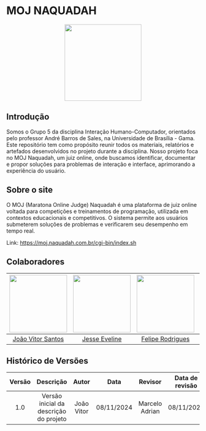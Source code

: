 # MOJ NAQUADAH

<div align="center">
    <img src="https://moj.naquadah.com.br/images/logo_moj.png" width="200px">
</div>

## Introdução

Somos o Grupo 5 da disciplina Interação Humano-Computador, orientados pelo professor André Barros de Sales, na Universidade de Brasília - Gama. Este repositório tem como propósito reunir todos os materiais, relatórios e artefados desenvolvidos no projeto durante a disciplina. Nosso projeto foca no MOJ Naquadah, um juiz online, onde buscamos identificar, documentar e propor soluções para problemas de interação e interface, aprimorando a experiência do usuário.

## Sobre o site

O MOJ (Maratona Online Judge) Naquadah é uma plataforma de juiz online voltada para competições e treinamentos de programação, utilizada em contextos educacionais e competitivos. O sistema permite aos usuários submeterem soluções de problemas e verificarem seu desempenho em tempo real.

Link: https://moj.naquadah.com.br/cgi-bin/index.sh

## Colaboradores

| <img src="https://github.com/Jauzimm.png" width="150px" > | <img src="https://github.com/xzxjesse.png" width="150px"> | <img src="https://github.com/felipeJRdev.png" width="150px"> | <img src="https://github.com/Marcelo-Adrian.png" width="150px"> | <img src="https://github.com/Ruan-Carvalho.png" width="150px"> |
| :-------------------------------------------------------: | :-------------------------------------------------------: | :----------------------------------------------------------: | :-------------------------------------------------------------: | :------------------------------------------------------------: |
|      [João Vitor Santos](https://github.com/Jauzimm)      |       [Jesse Eveline](https://github.com/xzxjesse)        |      [Felipe Rodrigues](https://github.com/felipeJRdev)      |       [Marcelo Adrian](https://github.com/Marcelo-Adrian)       |       [Ruan Carvalho](https://github.com/Ruan-Carvalho)        |

## Histórico de Versões

| Versão |               Descrição                |   Autor    |    Data    |    Revisor     | Data de revisão |
| :----: | :------------------------------------: | :--------: | :--------: | :------------: | :-------------: |
|  1.0   | Versão inicial da descrição do projeto | João Vitor | 08/11/2024 | Marcelo Adrian |   08/11/2024    |
